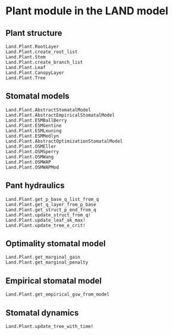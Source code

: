 # Plant module in the LAND model

## Plant structure
```@docs
Land.Plant.RootLayer
Land.Plant.create_root_list
Land.Plant.Stem
Land.Plant.create_branch_list
Land.Plant.Leaf
Land.Plant.CanopyLayer
Land.Plant.Tree
```

## Stomatal models
```@docs
Land.Plant.AbstractStomatalModel
Land.Plant.AbstractEmpiricalStomatalModel
Land.Plant.ESMBallBerry
Land.Plant.ESMGentine
Land.Plant.ESMLeuning
Land.Plant.ESMMedlyn
Land.Plant.AbstractOptimizationStomatalModel
Land.Plant.OSMEller
Land.Plant.OSMSperry
Land.Plant.OSMWang
Land.Plant.OSMWAP
Land.Plant.OSMWAPMod
```

## Pant hydraulics
```@docs
Land.Plant.get_p_base_q_list_from_q
Land.Plant.get_q_layer_from_p_base
Land.Plant.get_struct_p_end_from_q
Land.Plant.update_struct_from_q!
Land.Plant.update_leaf_ak_max!
Land.Plant.update_tree_e_crit!
```

## Optimality stomatal model
```@docs
Land.Plant.get_marginal_gain
Land.Plant.get_marginal_penalty
```

## Empirical stomatal model
```@docs
Land.Plant.get_empirical_gsw_from_model
```

## Stomatal dynamics
```@docs
Land.Plant.update_tree_with_time!
```